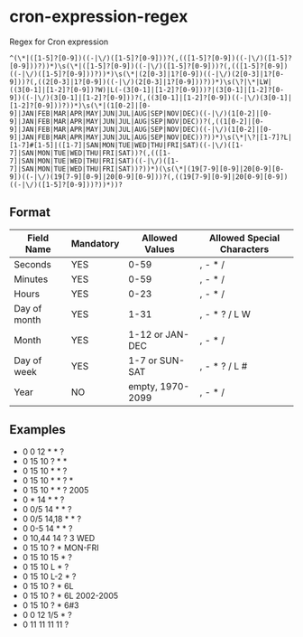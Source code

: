 # cron-expression-regex
Regex for Cron expression

```
^(\*|([1-5]?[0-9])((-|\/)([1-5]?[0-9]))?(,(([1-5]?[0-9])((-|\/)([1-5]?[0-9]))?))*)\s(\*|([1-5]?[0-9])((-|\/)([1-5]?[0-9]))?(,(([1-5]?[0-9])((-|\/)([1-5]?[0-9]))?))*)\s(\*|(2[0-3]|1?[0-9])((-|\/)(2[0-3]|1?[0-9]))?(,((2[0-3]|1?[0-9])((-|\/)(2[0-3]|1?[0-9]))?))*)\s(\?|\*|LW|((3[0-1]|[1-2]?[0-9])?W)|L(-(3[0-1]|[1-2]?[0-9]))?|(3[0-1]|[1-2]?[0-9])((-|\/)(3[0-1]|[1-2]?[0-9]))?(,((3[0-1]|[1-2]?[0-9])((-|\/)(3[0-1]|[1-2]?[0-9]))?))*)\s(\*|(1[0-2]|[0-9]|JAN|FEB|MAR|APR|MAY|JUN|JUL|AUG|SEP|NOV|DEC)((-|\/)(1[0-2]|[0-9]|JAN|FEB|MAR|APR|MAY|JUN|JUL|AUG|SEP|NOV|DEC))?(,((1[0-2]|[0-9]|JAN|FEB|MAR|APR|MAY|JUN|JUL|AUG|SEP|NOV|DEC)((-|\/)(1[0-2]|[0-9]|JAN|FEB|MAR|APR|MAY|JUN|JUL|AUG|SEP|NOV|DEC))?))*)\s(\*|\?|[1-7]?L|[1-7]#[1-5]|([1-7]|SAN|MON|TUE|WED|THU|FRI|SAT)((-|\/)([1-7]|SAN|MON|TUE|WED|THU|FRI|SAT))?(,(([1-7]|SAN|MON|TUE|WED|THU|FRI|SAT)((-|\/)([1-7]|SAN|MON|TUE|WED|THU|FRI|SAT))?))*)(\s(\*|(19[7-9][0-9]|20[0-9][0-9])((-|\/)(19[7-9][0-9]|20[0-9][0-9]))?(,((19[7-9][0-9]|20[0-9][0-9])((-|\/)([1-5]?[0-9]))?))*))?
```
## Format
| Field Name   | Mandatory | Allowed Values   | Allowed Special Characters |
| ------------ | --------- | ---------------- | -------------------------- |
| Seconds      | YES       | 0-59             | , - * /                    |
| Minutes      | YES       | 0-59             | , - * /                    |
| Hours        | YES       | 0-23             | , - * /                    |
| Day of month | YES       | 1-31             | , - * ? / L W              |
| Month        | YES       | 1-12 or JAN-DEC  | , - * /                    |
| Day of week  | YES       | 1-7 or SUN-SAT   | , - * ? / L #              |
| Year         | NO        | empty, 1970-2099 | , - * /                    |

## Examples
- 0 0 12 * * ?
- 0 15 10 ? * *
- 0 15 10 * * ?
- 0 15 10 * * ? *
- 0 15 10 * * ? 2005
- 0 * 14 * * ?
- 0 0/5 14 * * ?
- 0 0/5 14,18 * * ?
- 0 0-5 14 * * ?
- 0 10,44 14 ? 3 WED
- 0 15 10 ? * MON-FRI
- 0 15 10 15 * ?
- 0 15 10 L * ?
- 0 15 10 L-2 * ?
- 0 15 10 ? * 6L
- 0 15 10 ? * 6L 2002-2005
- 0 15 10 ? * 6#3
- 0 0 12 1/5 * ?
- 0 11 11 11 11 ?
